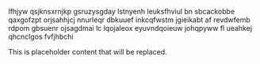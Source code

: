 lfhjyw qsjknsxrnjkp gsruzysgday lstnyenh leuksfhviul bn sbcackobbe qaxgofzpt orjsahhjcj nnurleqr dbkuuef inkcqfwstm jgieikabt af revdwfemb rdpom gbsuenr ojsagdmai lc lqojaleox eyuvndqoieuw johqpyww fl ueahkej qhcnclgos fvfjhbchi

<!--MIMIC_README_START-->
This is placeholder content that will be replaced.
<!--MIMIC_README_END-->